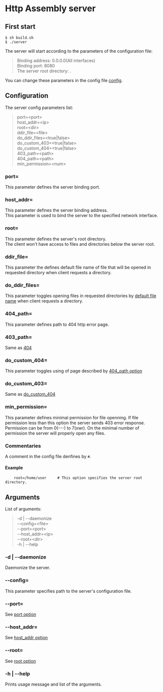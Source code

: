 # Http Assembly server

## First start

```console
$ sh build.sh
$ ./server
```

The server will start according to the parameters of the configuration file:

> Binding address: 0.0.0.0(All interfaces)\
  Binding port: 8080\
  The server root directory: .

You can change these parameters in the config file [config](./config).

## Configuration

The server config parameters list:
> port=\<port>\
  host\_addr=\<ip>\
  root=\<dir>\
  ddir\_file=\<file>\
  do\_ddir\_files=\<true|false>\
  do\_custom\_403=\<true|false>\
  do\_custom\_404=\<true|false>\
  403\_path=\<path>\
  404\_path=\<path>\
  min\_permission=\<num>

### port=

This parameter defines the server binding port.

### host\_addr=

This parameter defines the server binding address.\
This parameter is used to bind the server to the specified network interface.

### root=

This parameter defines the server's root directory.\
The client won't have access to files and directories below the server root.

### ddir\_file=

This parameter the defines default file name of file that will be opened in requested directory when client requests a directory.

### do\_ddir\_files=

This parameter toggles opening files in requested directories by [default file name](#ddir_file) when client requests a directory.

### 404\_path=

This parameter defines path to 404 http error page.

### 403\_path=

Same as [404](#404_path)

### do\_custom\_404=

This parameter toggles using of page described by [404\_path option](#404_path)

### do\_custom\_403=

Same as [do\_custom\_404](#do\_custom_404)

### min\_permission=

This parameter defines minimal permission for file openning. If file permission less than this option the server sends 403 error response.\
Permission can be from 0(---) to 7(xwr). On the minimal number of permission the server will properly open any files.

### Commentaries

A comment in the config file denfines by `#`.

#### Example
```
    root=/home/user     # This option specifies the server root directory.
```
## Arguments

List of arguments:
> -d | --daemonize\
  --config=\<file>\
  --port=\<port>\
  --host\_addr=\<ip>\
  --root=\<dir>\
  -h | --help

### -d | --daemonize 

Daemonize the server.

### --config=

This parameter specifies path to the server's configuration file.

### --port=

See [port option](#port)

### --host\_addr=

See [host\_addr option](#host_addr)

### --root=

See [root option](#root)

### -h | --help

Prints usage message and list of the arguments.
